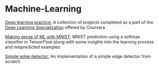 # Machine-Learning
[Deep learning practice:](https://github.com/kjkjindal/Machine-Learning/tree/master/Deep%20learning%20practice)  A collection of projects completed as a part of the [Deep Learning Specialization](https://www.coursera.org/specializations/deep-learning) offered by Coursera
 
[Making sense of ML with MNIST:](https://github.com/kjkjindal/Machine-Learning/blob/master/Making%20sense%20of%20ML%20with%20MNIST.ipynb) MNIST prediction using a softmax classifier in TensorFlow along with some insights into the learning process and mispredicted examples<br>

[Simple edge detector:](https://github.com/kjkjindal/Machine-Learning/blob/master/Simple%20Edge%20Detector.ipynb) An implementation of a simple edge detector from scratch.
 
